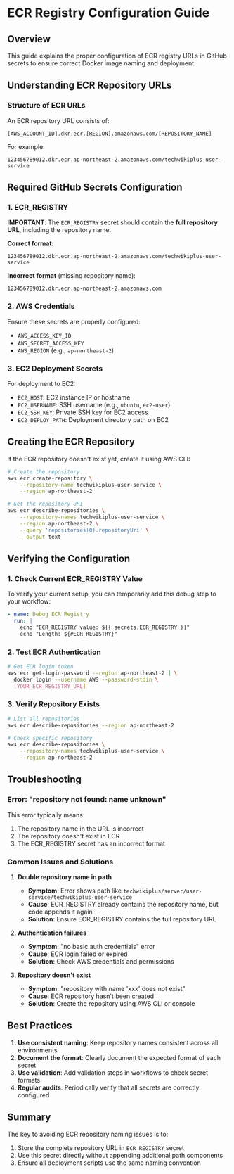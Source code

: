 # ECR Registry Configuration Guide

## Overview

This guide explains the proper configuration of ECR registry URLs in GitHub secrets to ensure correct Docker image naming and deployment.

## Understanding ECR Repository URLs

### Structure of ECR URLs

An ECR repository URL consists of:
```
[AWS_ACCOUNT_ID].dkr.ecr.[REGION].amazonaws.com/[REPOSITORY_NAME]
```

For example:
```
123456789012.dkr.ecr.ap-northeast-2.amazonaws.com/techwikiplus-user-service
```

## Required GitHub Secrets Configuration

### 1. ECR_REGISTRY

**IMPORTANT**: The `ECR_REGISTRY` secret should contain the **full repository URL**, including the repository name.

**Correct format**:
```
123456789012.dkr.ecr.ap-northeast-2.amazonaws.com/techwikiplus-user-service
```

**Incorrect format** (missing repository name):
```
123456789012.dkr.ecr.ap-northeast-2.amazonaws.com
```

### 2. AWS Credentials

Ensure these secrets are properly configured:
- `AWS_ACCESS_KEY_ID`
- `AWS_SECRET_ACCESS_KEY`
- `AWS_REGION` (e.g., `ap-northeast-2`)

### 3. EC2 Deployment Secrets

For deployment to EC2:
- `EC2_HOST`: EC2 instance IP or hostname
- `EC2_USERNAME`: SSH username (e.g., `ubuntu`, `ec2-user`)
- `EC2_SSH_KEY`: Private SSH key for EC2 access
- `EC2_DEPLOY_PATH`: Deployment directory path on EC2

## Creating the ECR Repository

If the ECR repository doesn't exist yet, create it using AWS CLI:

```bash
# Create the repository
aws ecr create-repository \
    --repository-name techwikiplus-user-service \
    --region ap-northeast-2

# Get the repository URI
aws ecr describe-repositories \
    --repository-names techwikiplus-user-service \
    --region ap-northeast-2 \
    --query 'repositories[0].repositoryUri' \
    --output text
```

## Verifying the Configuration

### 1. Check Current ECR_REGISTRY Value

To verify your current setup, you can temporarily add this debug step to your workflow:

```yaml
- name: Debug ECR Registry
  run: |
    echo "ECR_REGISTRY value: ${{ secrets.ECR_REGISTRY }}"
    echo "Length: ${#ECR_REGISTRY}"
```

### 2. Test ECR Authentication

```bash
# Get ECR login token
aws ecr get-login-password --region ap-northeast-2 | \
  docker login --username AWS --password-stdin \
  [YOUR_ECR_REGISTRY_URL]
```

### 3. Verify Repository Exists

```bash
# List all repositories
aws ecr describe-repositories --region ap-northeast-2

# Check specific repository
aws ecr describe-repositories \
    --repository-names techwikiplus-user-service \
    --region ap-northeast-2
```

## Troubleshooting

### Error: "repository not found: name unknown"

This error typically means:
1. The repository name in the URL is incorrect
2. The repository doesn't exist in ECR
3. The ECR_REGISTRY secret has an incorrect format

### Common Issues and Solutions

1. **Double repository name in path**
   - **Symptom**: Error shows path like `techwikiplus/server/user-service/techwikiplus-user-service`
   - **Cause**: ECR_REGISTRY already contains the repository name, but code appends it again
   - **Solution**: Ensure ECR_REGISTRY contains the full repository URL

2. **Authentication failures**
   - **Symptom**: "no basic auth credentials" error
   - **Cause**: ECR login failed or expired
   - **Solution**: Check AWS credentials and permissions

3. **Repository doesn't exist**
   - **Symptom**: "repository with name 'xxx' does not exist"
   - **Cause**: ECR repository hasn't been created
   - **Solution**: Create the repository using AWS CLI or console

## Best Practices

1. **Use consistent naming**: Keep repository names consistent across all environments
2. **Document the format**: Clearly document the expected format of each secret
3. **Use validation**: Add validation steps in workflows to check secret formats
4. **Regular audits**: Periodically verify that all secrets are correctly configured

## Summary

The key to avoiding ECR repository naming issues is to:
1. Store the complete repository URL in `ECR_REGISTRY` secret
2. Use this secret directly without appending additional path components
3. Ensure all deployment scripts use the same naming convention